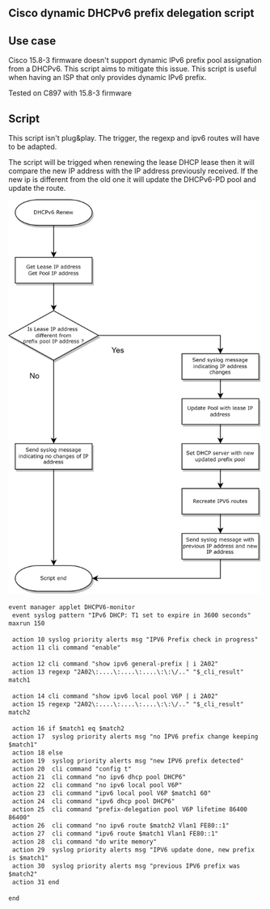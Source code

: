 ## Cisco dynamic DHCPv6 prefix delegation script

## Use case

Cisco 15.8-3 firmware doesn't support dynamic IPv6 prefix pool assignation from a DHCPv6. This script aims to mitigate this issue.
This script is useful when having an ISP that only provides dynamic IPv6 prefix.

Tested on C897 with 15.8-3 firmware


## Script

This script isn't plug&play. The trigger, the regexp and ipv6 routes will have to be adapted.

The script will be trigged when renewing the lease DHCP lease then it will compare the new IP address with the IP address previously received. 
If the new ip is different from the old one it will update the DHCPv6-PD pool and update the route.

<img src="./images/flowchart.png" width="500">

```
event manager applet DHCPV6-monitor
 event syslog pattern "IPv6 DHCP: T1 set to expire in 3600 seconds" maxrun 150
 
 action 10 syslog priority alerts msg "IPV6 Prefix check in progress"
 action 11 cli command "enable"

 action 12 cli command "show ipv6 general-prefix | i 2A02"
 action 13 regexp "2A02\:....\:....\:....\:\:\/.." "$_cli_result" match1
 
 action 14 cli command "show ipv6 local pool V6P | i 2A02"
 action 15 regexp "2A02\:....\:....\:....\:\:\/.." "$_cli_result" match2
 
 action 16 if $match1 eq $match2
 action 17  syslog priority alerts msg "no IPV6 prefix change keeping $match1"
 action 18 else
 action 19  syslog priority alerts msg "new IPV6 prefix detected"
 action 20  cli command "config t"
 action 21  cli command "no ipv6 dhcp pool DHCP6"
 action 22  cli command "no ipv6 local pool V6P"
 action 23  cli command "ipv6 local pool V6P $match1 60"
 action 24  cli command "ipv6 dhcp pool DHCP6"
 action 25  cli command "prefix-delegation pool V6P lifetime 86400 86400"
 action 26  cli command "no ipv6 route $match2 Vlan1 FE80::1"
 action 27  cli command "ipv6 route $match1 Vlan1 FE80::1"
 action 28  cli command "do write memory"
 action 29  syslog priority alerts msg "IPV6 update done, new prefix is $match1"
 action 30  syslog priority alerts msg "previous IPV6 prefix was $match2"
 action 31 end
 
end 
```
